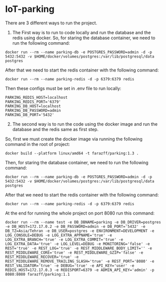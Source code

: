 # IoT-parking

There are 3 different ways to run the project. 

1. The First way is to run to code locally and run the database and the redis using docker.
So, for staring the database container, we need to run the following command:

```code
docker run --rm --name parking-db -e POSTGRES_PASSWORD=admin -d -p 5432:5432 -v $HOME/docker/volumes/postgres:/var/lib/postgresql/data  postgres
```
After that we need to start the redis container with the following command:
```code
docker run --rm --name parking-redis -d -p 6379:6379 redis
```

Then these configs must be set in .env file to run locally:
```code
PARKING_REDIS_HOST=localhost
PARKING_REDIS_PORT='6379'
PARKING_DB_HOST=localhost
PARKING_DB_PASSWORD=admin
PARKING_DB_PORT='5432'
```
2. The second way is to run the code using the docker image and run the database and the redis same as first step. 

So, first we must create the docker image via running the following command in the root of project:
```code
docker build --platform linux/amd64 -t farazff/parking:1.3 .
```
Then, for staring the database container, we need to run the following command:
```code
docker run --rm --name parking-db -e POSTGRES_PASSWORD=admin -d -p 5432:5432 -v $HOME/docker/volumes/postgres:/var/lib/postgresql/data  postgres
```
After that we need to start the redis container with the following command:
```code
docker run --rm --name parking-redis -d -p 6379:6379 redis
```

At the end for running the whole project on port 8080 run this command:
```code
docker run --rm --name test -e DB_DBNAME=parking -e DB_DRIVER=postgres -e DB_HOST=172.17.0.2 -e DB_PASSWORD=admin -e DB_PORT='5432' -e DB_TZ=Asia/Tehran -e DB_USER=postgres -e ENVIRONMENT=DEVELOPMENT -e LOG_CONSOLE=DEBUG -e LOG_EXTRA_APPNAME='true' -e LOG_EXTRA_BRANCH='true' -e LOG_EXTRA_COMMIT='true' -e LOG_EXTRA_DATA='true' -e LOG_LEVEL=DEBUG -e MONITORING='false' -e REST='true' -e REST_LOG='true' -e REST_MIDDLEWARE_BODY_LIMIT='' -e REST_MIDDLEWARE_CORE='true' -e REST_MIDDLEWARE_GZIP='false' -e REST_MIDDLEWARE_RECOVER='true' -e REST_MIDDLEWARE_REMOVE_TRAILING_SLASH='true' -e REST_PORT='8080' -e REST_VALIDATOR='true' -e DEBUG='true' -e API_KEY='user' -e REDIS_HOST=172.17.0.3 -e REDISPORT=6379 -e ADMIN_API_KEY='admin' -p 8080:8080 farazff/parking:1.1
```
